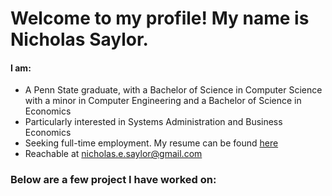 # Welcome to my profile! My name is Nicholas Saylor.
#### I am:
- A Penn State graduate, with a Bachelor of Science in Computer Science with a minor in Computer Engineering and a Bachelor of Science in Economics
- Particularly interested in Systems Administration and Business Economics
- Seeking full-time employment. My resume can be found [here](https://github.com/nicholassaylor/nicholassaylor/blob/main/Nicholas%20Saylor%20-%20Resume.pdf?raw=true)
- Reachable at nicholas.e.saylor@gmail.com


### Below are a few project I have worked on:
